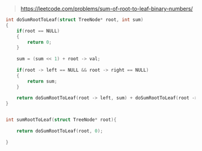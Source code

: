 > https://leetcode.com/problems/sum-of-root-to-leaf-binary-numbers/

``` c
int doSumRootToLeaf(struct TreeNode* root, int sum)
{
    if(root == NULL)
    {
        return 0;
    }
    
    sum = (sum << 1) + root -> val;
    
    if(root -> left == NULL && root -> right == NULL)
    {
        return sum;
    }
    
    return doSumRootToLeaf(root -> left, sum) + doSumRootToLeaf(root -> right, sum);
}


int sumRootToLeaf(struct TreeNode* root){
    
    return doSumRootToLeaf(root, 0);
    
}
```